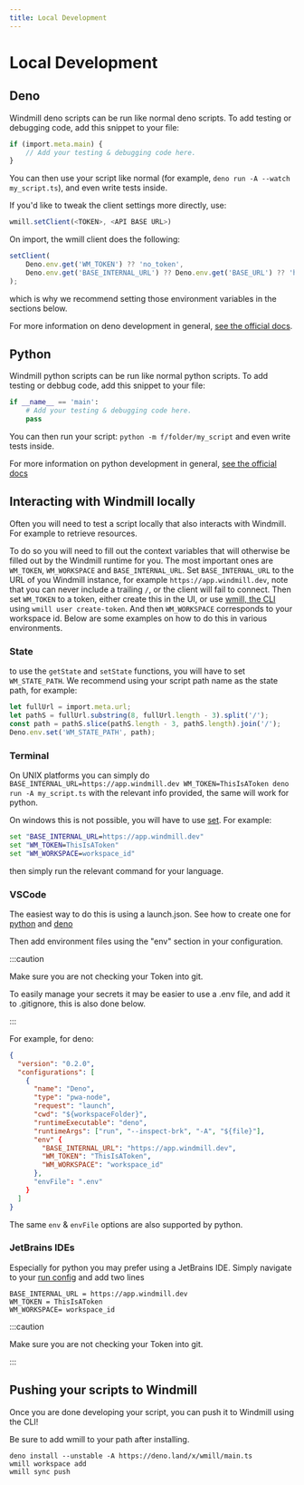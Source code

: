 ```yaml
---
title: Local Development
---
```


# Local Development

## Deno

Windmill deno scripts can be run like normal deno scripts. To add testing or
debugging code, add this snippet to your file:

```ts
if (import.meta.main) {
	// Add your testing & debugging code here.
}
```

You can then use your script like normal (for example,
`deno run -A --watch my_script.ts`), and even write tests inside.

If you'd like to tweak the client settings more directly, use:

```ts
wmill.setClient(<TOKEN>, <API BASE URL>)
```

On import, the wmill client does the following:

```ts
setClient(
	Deno.env.get('WM_TOKEN') ?? 'no_token',
	Deno.env.get('BASE_INTERNAL_URL') ?? Deno.env.get('BASE_URL') ?? 'http://localhost:8000'
);
```

which is why we recommend setting those environment variables in the sections below.

For more information on deno development in general,
[see the official docs](https://deno.land/manual@v1.30.3/getting_started).

## Python

Windmill python scripts can be run like normal python scripts. To add testing or
debbug code, add this snippet to your file:

```py
if __name__ == 'main':
    # Add your testing & debugging code here.
    pass
```

You can then run your script: `python -m f/folder/my_script` and even write tests inside.

For more information on python development in general,
[see the official docs](https://www.python.org/doc/)

## Interacting with Windmill locally

Often you will need to test a script locally that also interacts with Windmill.
For example to retrieve resources.

To do so you will need to fill out the context variables that will otherwise be
filled out by the Windmill runtime for you. The most important ones are
`WM_TOKEN`, `WM_WORKSPACE` and `BASE_INTERNAL_URL`. Set `BASE_INTERNAL_URL` to the URL of you Windmill instance,
for example `https://app.windmill.dev`, note that you can never include a
trailing `/`, or the client will fail to connect. Then set `WM_TOKEN` to a
token, either create this in the UI, or use [wmill, the CLI](../3_cli/index.md)
using `wmill user create-token`. And then `WM_WORKSPACE` corresponds to your workspace id.
Below are some examples on how to do this in various environments.

### State

to use the `getState` and `setState` functions, you will have to set `WM_STATE_PATH`. We recommend using your script path name as the state path, for example:

```ts
let fullUrl = import.meta.url;
let pathS = fullUrl.substring(8, fullUrl.length - 3).split('/');
const path = pathS.slice(pathS.length - 3, pathS.length).join('/');
Deno.env.set('WM_STATE_PATH', path);
```

### Terminal

On UNIX platforms you can simply do
`BASE_INTERNAL_URL=https://app.windmill.dev WM_TOKEN=ThisIsAToken deno run -A my_script.ts`
with the relevant info provided, the same will work for python.

On windows this is not possible, you will have to use
[set](https://learn.microsoft.com/en-us/windows-server/administration/windows-commands/set_1).
For example:

```cmd
set "BASE_INTERNAL_URL=https://app.windmill.dev"
set "WM_TOKEN=ThisIsAToken"
set "WM_WORKSPACE=workspace_id"
```

then simply run the relevant command for your language.

### VSCode

The easiest way to do this is using a launch.json. See how to create one for
[python](https://code.visualstudio.com/docs/python/debugging) and
[deno](https://deno.land/manual@v1.9.2/getting_started/debugging_your_code#vscode)

Then add environment files using the "env" section in your configuration.

:::caution

Make sure you are not checking your Token into git.

To easily manage your secrets it may be easier to use a .env file, and add it to
.gitignore, this is also done below.

:::

For example, for deno:

```json
{
  "version": "0.2.0",
  "configurations": [
    {
      "name": "Deno",
      "type": "pwa-node",
      "request": "launch",
      "cwd": "${workspaceFolder}",
      "runtimeExecutable": "deno",
      "runtimeArgs": ["run", "--inspect-brk", "-A", "${file}"],
      "env" {
        "BASE_INTERNAL_URL": "https://app.windmill.dev",
        "WM_TOKEN": "ThisIsAToken",
        "WM_WORKSPACE": "workspace_id"
      },
      "envFile": ".env"
    }
  ]
}
```

The same `env` & `envFile` options are also supported by python.

### JetBrains IDEs

Especially for python you may prefer using a JetBrains IDE. Simply navigate to
your
[run config](https://www.jetbrains.com/help/idea/run-debug-configuration-python.html#1)
and add two lines

```
BASE_INTERNAL_URL = https://app.windmill.dev
WM_TOKEN = ThisIsAToken
WM_WORKSPACE= workspace_id
```

:::caution

Make sure you are not checking your Token into git.

:::

## Pushing your scripts to Windmill

Once you are done developing your script, you can push it to Windmill using the CLI!

Be sure to add wmill to your path after installing.

```
deno install --unstable -A https://deno.land/x/wmill/main.ts
wmill workspace add
wmill sync push
```
